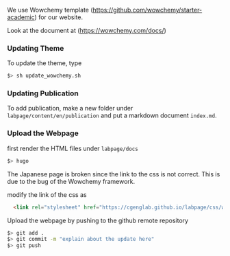 

We use Wowchemy template (https://github.com/wowchemy/starter-academic) for our website.

Look at the document at (https://wowchemy.com/docs/)


### Updating Theme

To update the theme, type

```bash
$> sh update_wowchemy.sh
```

### Updating Publication

To add publication, make a new folder under `labpage/content/en/publication` and put a markdown document `index.md`.


### Upload the Webpage

first render the HTML files under `labpage/docs`

```bash
$> hugo 
```


The Japanese page is broken since the link to the css is not correct. This is due to the bug of the Wowchemy framework.

modify the link of the css as

```html
  <link rel="stylesheet" href="https://cgenglab.github.io/labpage/css/wowchemy.cdffdbf2ee9d5c1efbe52ccc952d7dbf.css" />
```

Upload the webpage by pushing to the github remote repository
```bash
$> git add .
$> git commit -m "explain about the update here"
$> git push
```


